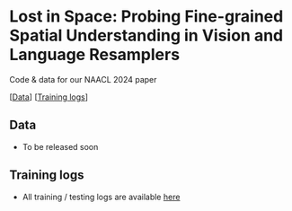 # Lost in Space: Probing Fine-grained Spatial Understanding in Vision and Language Resamplers

Code & data for our NAACL 2024 paper

[[Data](#data)] [[Training logs](#training-logs)]

## Data
* To be released soon

## Training logs

* All training / testing logs are available [here](https://wandb.ai/gpantaz/probing_resamplers/reports/Lost-in-Space-Probing-Fine-grained-Spatial-Understanding-in-Vision-and-Language-Resamplers--Vmlldzo3MTk4NjA2)
